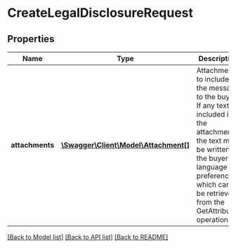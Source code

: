 # CreateLegalDisclosureRequest

## Properties
Name | Type | Description | Notes
------------ | ------------- | ------------- | -------------
**attachments** | [**\Swagger\Client\Model\Attachment[]**](Attachment.md) | Attachments to include in the message to the buyer. If any text is included in the attachment, the text must be written in the buyer&#39;s language of preference, which can be retrieved from the GetAttributes operation. | [optional] 

[[Back to Model list]](../README.md#documentation-for-models) [[Back to API list]](../README.md#documentation-for-api-endpoints) [[Back to README]](../README.md)


